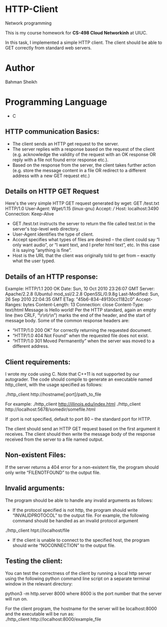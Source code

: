 # HTTP-Client
Network programming

This is my course homework for **CS-498 Cloud Networkinh** at UIUC.

In this task, I implemented a simple HTTP client. The client should be able to GET correctly from standard web servers.

# Author
Bahman Sheikh

# Programming Language
- C


## HTTP communication Basics:
- The client sends an HTTP get request to the server.
- The server replies with a response based on the request of the client (e.g. acknowledge the validity of the request with an OK response OR reply with a file not found error response etc.).
- Based on the response from the server, the client takes further action (e.g. store the message content in a file OR redirect to a different address with a new GET request etc.)

## Details on HTTP GET Request
Here's the very simple HTTP GET request generated by wget:
GET /test.txt HTTP/1.0
User-Agent: Wget/1.15 (linux-gnu)
Accept: */*
Host: localhost:3490
Connection: Keep-Alive
- GET /test.txt instructs the server to return the file called test.txt in the server's top-level web directory.
- User-Agent identifies the type of client.
- Accept specifies what types of files are desired – the client could say “I only want audio”, or “I want text, and I prefer html text”, etc. In this case it is saying “anything is fine”.
- Host is the URL that the client was originally told to get from – exactly what the user typed. 

## Details of an HTTP response:
Example:
HTTP/1.1 200 OK
Date: Sun, 10 Oct 2010 23:26:07 GMT
Server: Apache/2.2.8 (Ubuntu) mod_ssl/2.2.8 OpenSSL/0.9.8g
Last-Modified: Sun, 26 Sep 2010 22:04:35 GMT
ETag: "45b6-834-49130cc1182c0"
Accept-Ranges: bytes
Content-Length: 13
Connection: close
Content-Type: text/html
Message is Hello world!
Per the HTTP standard, again an empty line (two CRLF, “\r\n\r\n”) marks the end of the header, and the start of message body.
Some of the common response headers are:
- “HTTP/1.0 200 OK” for correctly returning the requested document.
- “HTTP/1.0 404 Not Found” when the requested file does not exist.
- “HTTP/1.0 301 Moved Permanently” when the server was moved to a different address.

## Client requirements:
I wrote my code using C. Note that C++11 is not supported by our autograder. The code should compile to generate an executable named http_client, with the usage specified as follows:

./http_client http://hostname[:port]/path_to_file

For example:
./http_client http://illinois.edu/index.html
./http_client http://localhost:5678/somedir/somefile.html

If :port is not specified, default to port 80 – the standard port for HTTP.

The client should send an HTTP GET request based on the first argument it receives. The client should then write the message body of the response received from the server to a file named output. 

## Non-existent Files:
If the server returns a 404 error for a non-existent file, the program should only write “FILENOTFOUND” to the output file.

## Invalid arguments:
The program should be able to handle any invalid arguments as follows:
- If the protocol specified is not http, the program should write “INVALIDPROTOCOL” to the output file. For example, the following command should be handled as an invalid protocol argument

./http_client htpt://localhost/file
	
- If the client is unable to connect to the specified host, the program should write “NOCONNECTION” to the output file.

## Testing the client:
You can test the correctness of the client by running a local http server using the following python command line script on a separate terminal window in the relevant directory:


python3 -m http.server 8000
where 8000 is the port number that the server will run on.

For the client program, the hostname for the server will be localhost:8000 and the executable will be run as:
./http_client http://localhost:8000/example_file



